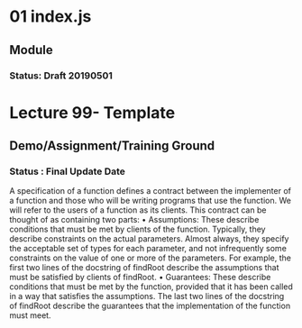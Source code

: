 # 01 index.js
## Module
### Status: Draft 20190501

# Lecture 99- Template
## Demo/Assignment/Training Ground
### Status : Final Update Date


A specification of a function defines a contract between the implementer of a
function and those who will be writing programs that use the function. We will
refer to the users of a function as its clients. This contract can be thought of as
containing two parts:
• Assumptions: These describe conditions that must be met by clients of the
function. Typically, they describe constraints on the actual parameters. Almost
always, they specify the acceptable set of types for each parameter, and not infrequently
some constraints on the value of one or more of the parameters.
For example, the first two lines of the docstring of findRoot describe the assumptions
that must be satisfied by clients of findRoot.
• Guarantees: These describe conditions that must be met by the function, provided
that it has been called in a way that satisfies the assumptions. The last
two lines of the docstring of findRoot describe the guarantees that the implementation
of the function must meet.